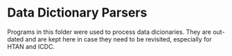 # Data Dictionary Parsers

Programs in this folder were used to process data dicionaries. They are out-dated and 
are kept here in case they need to be revisited, especially for HTAN and ICDC. 